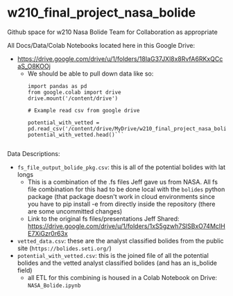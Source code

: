 # w210_final_project_nasa_bolide

Github space for w210 Nasa Bolide Team for Collaboration as appropriate

All Docs/Data/Colab Notebooks located here in this Google Drive:
- https://drive.google.com/drive/u/1/folders/18IaG37JXl8x8RvfA6RKxQCcaS_O8KOOj
  - We should be able to pull down data like so:
    ```
    import pandas as pd
    from google.colab import drive
    drive.mount('/content/drive')

    # Example read csv from google drive

    potential_with_vetted = pd.read_csv('/content/drive/MyDrive/w210_final_project_nasa_bolide/Data/potential_with_vetted.csv')
    potential_with_vetted.head()```
   
Data Descriptions:
 - `fs_file_output_bolide_pkg.csv`: this is all of the potential bolides with lat longs
   - This is a combination of the .fs files Jeff gave us from NASA. All fs file combination for this had to be done local with the `bolides` python package (that package doesn't work in cloud environments since you have to pip install -e from directly inside the repository (there are some uncommitted changes)
   - Link to the original fs files/presentations Jeff Shared: https://drive.google.com/drive/u/1/folders/1xS5gzwh7SlSBxO74McIHE7XiGzr0r63x
 - `vetted_data.csv`: these are the analyst classified bolides from the public site (`https://bolides.seti.org/`)
 - `potential_with_vetted.csv`: this is the joined file of all the potential bolides and the vetted analyst classified bolides (and has an is_bolide field)
   - all ETL for this combining is housed in a Colab Notebook on Drive: `NASA_Bolide.ipynb`
